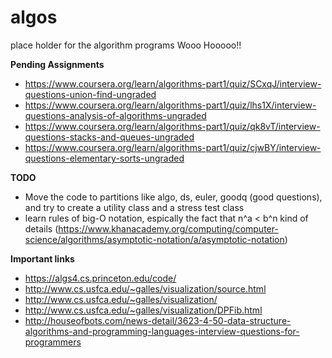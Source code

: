 # algos
place holder for the algorithm programs
Wooo Hooooo!!

**Pending Assignments**
- https://www.coursera.org/learn/algorithms-part1/quiz/SCxqJ/interview-questions-union-find-ungraded
- https://www.coursera.org/learn/algorithms-part1/quiz/lhs1X/interview-questions-analysis-of-algorithms-ungraded
- https://www.coursera.org/learn/algorithms-part1/quiz/qk8vT/interview-questions-stacks-and-queues-ungraded
- https://www.coursera.org/learn/algorithms-part1/quiz/cjwBY/interview-questions-elementary-sorts-ungraded

**TODO**
- Move the code to partitions like algo, ds, euler, goodq (good questions), and try to create a utility class and a stress test class
- learn rules of big-O notation, espically the fact that n^a < b^n kind of details (https://www.khanacademy.org/computing/computer-science/algorithms/asymptotic-notation/a/asymptotic-notation)

**Important links**
- https://algs4.cs.princeton.edu/code/
- http://www.cs.usfca.edu/~galles/visualization/source.html
- http://www.cs.usfca.edu/~galles/visualization/
- http://www.cs.usfca.edu/~galles/visualization/DPFib.html
- http://houseofbots.com/news-detail/3623-4-50-data-structure-algorithms-and-programming-languages-interview-questions-for-programmers
